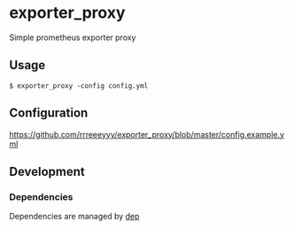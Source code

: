 # exporter_proxy

Simple prometheus exporter proxy

## Usage

```
$ exporter_proxy -config config.yml
```

## Configuration

https://github.com/rrreeeyyy/exporter_proxy/blob/master/config.example.yml

## Development

### Dependencies

Dependencies are managed by [dep](https://github.com/golang/dep)
